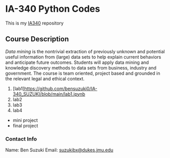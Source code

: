 # IA-340 Python Codes

This is my [IA340](https://catalog.jmu.edu/preview_course_nopop.php?catoid=50&coid=258336) repository

## Course Description

*Data mining* is the nontrivial extraction of previously unknown and potential useful information from (large) data sets to help explain current behaviors and anticipate future outcomes. Students will apply data mining and knowledge discovery methods to data sets from business, industry and government. The course is team oriented, project based and grounded in the relevant legal and ethical context.

1. [lab1]https://github.com/bensuzuki0/IA-340_SUZUKI/blob/main/lab1.ipynb
2. lab2
3. lab3
4. lab4

- mini project
- final project
### Contact Info
Name: Ben Suzuki
Email: suzukibx@dukes.jmu.edu

